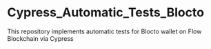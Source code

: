 # Cypress_Automatic_Tests_Blocto
This repository implements automatic tests for Blocto wallet on Flow Blockchain via Cypress 
